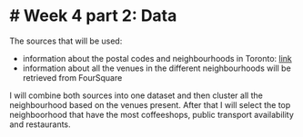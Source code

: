 # # Week 4 part 2: Data

The sources that will be used:
- information about the postal codes and neighbourhoods in Toronto: [link](https://en.wikipedia.org/wiki/List_of_postal_codes_of_Canada:_M)
- information about all the venues in the different neighbourhoods will be retrieved from FourSquare

I will combine both sources into one dataset and then cluster all the neighbourhood based on the venues present.
After that I will select the top neighboorhood that have the most coffeeshops, public transport availability and 
restaurants.
